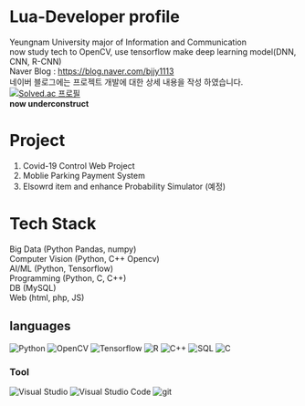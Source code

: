 # Lua-Developer profile
Yeungnam University major of Information and Communication  
now study tech to OpenCV, use tensorflow make deep learning model(DNN, CNN, R-CNN)  
Naver Blog : https://blog.naver.com/bjjy1113  
네이버 블로그에는 프로젝트 개발에 대한 상세 내용을 작성 하였습니다.  
[![Solved.ac
프로필](http://mazassumnida.wtf/api/generate_badge?boj=bjjy1113&c=c)](https://solved.ac/bjjy1113)  
**now underconstruct**
# Project
1. Covid-19 Control Web Project  
2. Moblie Parking Payment System  
3. Elsowrd item and enhance Probability Simulator (예정)
# Tech Stack
Big Data (Python Pandas, numpy)  
Computer Vision (Python, C++ Opencv)  
AI/ML (Python, Tensorflow)  
Programming (Python, C, C++)  
DB (MySQL)  
Web (html, php, JS)
## languages
<img alt="Python" src ="https://img.shields.io/badge/Python-3776AB.svg?&style=for-the-badge&logo=Python&logoColor=white"/>
<img alt="OpenCV" src ="https://img.shields.io/badge/Opencv-3776AB.svg?&style=for-the-badge&logo=OpenCV&logoColor=red"/>
<img alt="Tensorflow" src ="https://img.shields.io/badge/tensorflow-00599C.svg?&style=for-the-badge&logo=tensorflow&logoColor=orange"/>
<img alt="R" src ="https://img.shields.io/badge/R-00599C.svg?&style=for-the-badge&logo=R&logoColor=blue"/>
<img alt="C++" src ="https://img.shields.io/badge/C++-00599C.svg?&style=for-the-badge&logo=Cplusplus&logoColor=green"/>
<img alt="SQL" src ="https://img.shields.io/badge/MySQL-030303.svg?&style=for-the-badge&logo=MySQL&logoColor=blue"/>
<img alt="C" src ="https://img.shields.io/badge/C-A8B9CC.svg?&style=for-the-badge&logo=C&logoColor=black"/>

### Tool
<img alt="Visual Studio" src ="https://img.shields.io/badge/Visual Studio-00599C.svg?&style=for-the-badge&logo=VisualStudio&logoColor=white"/>
<img alt="Visual Studio Code" src ="https://img.shields.io/badge/Visual Studio Code-030303.svg?&style=for-the-badge&logo=VisualStudioCode&logoColor=blue"/>
<img alt="git" src ="https://img.shields.io/badge/git-A8B9CC.svg?&style=for-the-badge&logo=git&logoColor=black"/>
